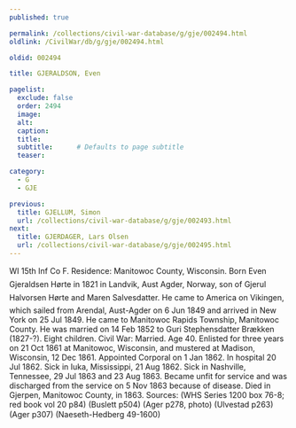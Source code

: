 ```yaml
---
published: true

permalink: /collections/civil-war-database/g/gje/002494.html
oldlink: /CivilWar/db/g/gje/002494.html

oldid: 002494

title: GJERALDSON, Even

pagelist:
  exclude: false
  order: 2494
  image: 
  alt:
  caption:
  title:
  subtitle:      # Defaults to page subtitle
  teaser:

category: 
  - G 
  - GJE

previous:
  title: GJELLUM, Simon
  url: /collections/civil-war-database/g/gje/002493.html  
next:
  title: GJERDAGER, Lars Olsen
  url: /collections/civil-war-database/g/gje/002495.html   
---
```

WI 15th Inf Co F. Residence: Manitowoc County, Wisconsin. Born &#147;Even Gjeraldsen H&oslash;rte&#148; in 1821 in Landvik, Aust Agder, Norway, son of Gjerul Halvorsen H&oslash;rte and Maren Salvesdatter. He came to America on &#147;Vikingen&#148;, which sailed from Arendal, Aust-Agder on 6 Jun 1849 and arrived in New York on 25 Jul 1849. He came to Manitowoc Rapids Township, Manitowoc County. He was married on 14 Feb 1852 to Guri Stephensdatter Br&aelig;kken (1827-?). Eight children. Civil War: Married. Age 40. Enlisted for three years on 21 Oct 1861 at Manitowoc, Wisconsin, and mustered at Madison, Wisconsin, 12 Dec 1861. Appointed Corporal on 1 Jan 1862. In hospital 20 Jul 1862. Sick in Iuka, Mississippi, 21 Aug 1862. Sick in Nashville, Tennessee, 29 Jul 1863 and 23 Aug 1863. Became unfit for service and was discharged from the service on 5 Nov 1863 because of disease. Died in Gjerpen, Manitowoc County, in 1863. Sources: (WHS Series 1200 box 76-8; red book vol 20 p84) (Buslett p504) (Ager p278, photo) (Ulvestad p263) (Ager p307) (Naeseth-Hedberg &#146;49-1600)